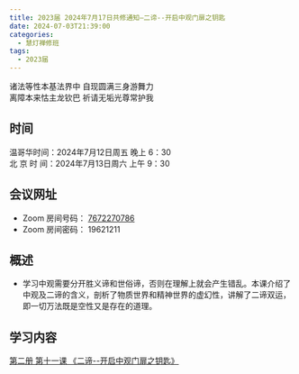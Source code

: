 ```yaml
---
title: 2023届 2024年7月17日共修通知—二谛--开启中观门扉之钥匙
date: 2024-07-03T21:39:00
categories:
  - 慧灯禅修班
tags:
  - 2023届
---
```

诸法等性本基法界中 自现圆满三身游舞力\
离障本来怙主龙钦巴 祈请无垢光尊常护我

## 时间

温哥华时间：2024年7月12日周五 晚上 6：30\
北 京 时 间：2024年7月13日周六 上午 9：30

## 会议网址

* Zoom 房间号码： [7672270786](https://us02web.zoom.us/j/7672270786?pwd=bjRzNVpOT0g1cWF3WWVqVE1PZzlWZz09)
* Zoom 房间密码： 19621211

## 概述

* 学习中观需要分开胜义谛和世俗谛，否则在理解上就会产生错乱。本课介绍了中观及二谛的含义，剖析了物质世界和精神世界的虚幻性，讲解了二谛双运，即一切万法既是空性又是存在的道理。

## 学习内容

[第二册 第十一课 《二谛--开启中观门扉之钥匙》](https://www.huidengchanxiu.net/books/b2/2-10)
